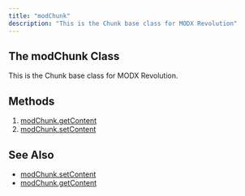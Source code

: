 ```yaml
---
title: "modChunk"
description: "This is the Chunk base class for MODX Revolution"
---
```


## The modChunk Class

This is the Chunk base class for MODX Revolution.

## Methods

1. [modChunk.getContent](extending-modx/core-model/modchunk/modchunk.getcontent)
2. [modChunk.setContent](extending-modx/core-model/modchunk/modchunk.setcontent)

## See Also

- [modChunk.setContent](extending-modx/core-model/modchunk/modchunk.setcontent)
- [modChunk.getContent](extending-modx/core-model/modchunk/modchunk.getcontent)
